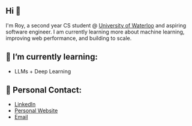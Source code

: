 ## Hi 👋

I'm Roy, a second year CS student @ [University of Waterloo](https://uwaterloo.ca/about/) and aspiring software engineer. I am currently learning more about machine learning, improving web performance, and building to scale. 

## 🌱 I’m currently learning:
- LLMs + Deep Learning

## 💌 Personal Contact: 
- [LinkedIn](https://www.linkedin.com/in/roychon)
- [Personal Website](https://roychon.github.io)
- [Email](mailto:rchon@uwaterloo.ca)

